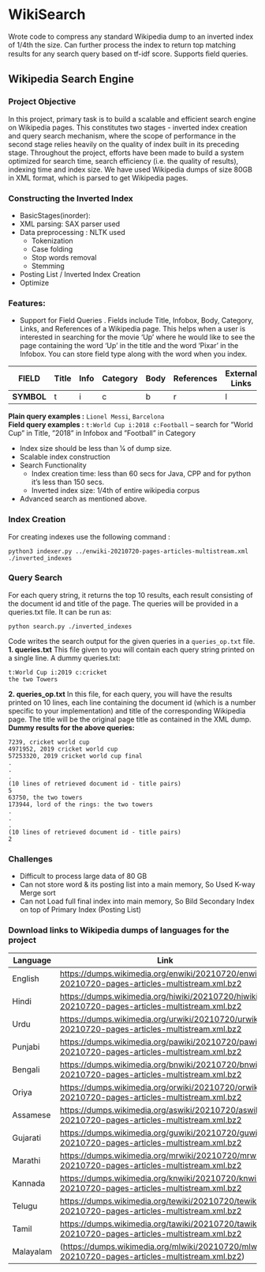 # WikiSearch
Wrote code to compress any standard Wikipedia dump to an inverted index of 1/4th the size. Can further process the index to return top matching results for any search query based on tf-idf score. Supports ﬁeld queries.

## Wikipedia Search Engine

### Project Objective
In this project, primary task is to build a scalable and efficient search engine on Wikipedia pages. This constitutes two stages - inverted index creation and query search mechanism, where the scope of performance in the second stage relies heavily on the quality of index built in its preceding stage. Throughout the project, efforts have been made to build a system optimized for search time, search efficiency (i.e. the quality of results), indexing time and index size. We have used Wikipedia dumps of size 80GB in XML format, which is parsed to get Wikipedia pages.

### Constructing the Inverted Index
* BasicStages(inorder):
* XML parsing: SAX parser used
* Data preprocessing 
: NLTK used
  * Tokenization 
  * Case folding
  * Stop words removal
  * Stemming
* Posting List / Inverted Index Creation
* Optimize

### Features:
* Support for Field Queries . Fields include Title, Infobox, Body, Category, Links, and
References of a Wikipedia page. This helps when a user is interested in searching for
the movie ‘Up’ where he would like to see the page containing the word ‘Up’ in the title
and the word ‘Pixar’ in the Infobox. You can store field type along with the word when
you index.

| FIELD | Title | Info | Category | Body | References | External Links |
| ------ | ------ |------ | ------ |------ | ------ |------ | 
| **SYMBOL** | t | i | c | b | r | l |

  **Plain query examples :** `Lionel Messi`, `Barcelona`  
  **Field query examples :** `t:World Cup i:2018 c:Football` – search for ”World Cup” in Title, ”2018” in Infobox and ”Football” in Category
* Index size should be less than 1⁄4 of dump size. 
* Scalable index construction 
* Search Functionality
  * Index creation time: less than 60 secs for Java, CPP and for python it’s less than 150
secs.
  * Inverted index size: 1/4th of entire wikipedia corpus
* Advanced search as mentioned above.


### Index Creation
For creating indexes use the following command : 
```
python3 indexer.py ../enwiki-20210720-pages-articles-multistream.xml ./inverted_indexes
```

### Query Search
For each query string, it returns the top 10 results, each result consisting of the document id and title of the page.  The queries will be provided in a queries.txt file. It can be run as: 
```
python search.py ./inverted_indexes
```

Code writes the search output for the given queries in a `queries_op.txt` file.
**1. queries.txt**
This file given to you will contain each query string printed on a single line.
A dummy queries.txt:
~~~
t:World Cup i:2019 c:cricket
the two Towers
~~~
**2. queries_op.txt**
In this file, for each query, you will have the results printed on 10 lines, each line containing the document id (which is a number specific to your implementation) and title of the corresponding Wikipedia page. The title will be the original page title as contained in the XML dump.
**Dummy results for the above queries:**
~~~
7239, cricket world cup
4971952, 2019 cricket world cup
57253320, 2019 cricket world cup final
.
.
.
(10 lines of retrieved document id - title pairs)
5
63750, the two towers
173944, lord of the rings: the two towers
.
.
.
(10 lines of retrieved document id - title pairs)
2
~~~
### Challenges
- Difficult to process large data of 80 GB
- Can not store word & its posting list into a main memory, So Used K-way Merge sort
- Can not Load full final index into main memory, So Bild Secondary Index on top of Primary Index (Posting List)


### Download links to Wikipedia dumps of languages for the project

| Language | Link |
| ---- | ---- |
| English | https://dumps.wikimedia.org/enwiki/20210720/enwiki-20210720-pages-articles-multistream.xml.bz2 |
| Hindi | https://dumps.wikimedia.org/hiwiki/20210720/hiwiki-20210720-pages-articles-multistream.xml.bz2 |
| Urdu | https://dumps.wikimedia.org/urwiki/20210720/urwiki-20210720-pages-articles-multistream.xml.bz2 |
| Punjabi | https://dumps.wikimedia.org/pawiki/20210720/pawiki-20210720-pages-articles-multistream.xml.bz2 |
| Bengali | https://dumps.wikimedia.org/bnwiki/20210720/bnwiki-20210720-pages-articles-multistream.xml.bz2 |
| Oriya | https://dumps.wikimedia.org/orwiki/20210720/orwiki-20210720-pages-articles-multistream.xml.bz2 |
| Assamese | https://dumps.wikimedia.org/aswiki/20210720/aswiki-20210720-pages-articles-multistream.xml.bz2 |
| Gujarati | https://dumps.wikimedia.org/guwiki/20210720/guwiki-20210720-pages-articles-multistream.xml.bz2 |
| Marathi | https://dumps.wikimedia.org/mrwiki/20210720/mrwiki-20210720-pages-articles-multistream.xml.bz2 |
| Kannada | https://dumps.wikimedia.org/knwiki/20210720/knwiki-20210720-pages-articles-multistream.xml.bz2 |
| Telugu | https://dumps.wikimedia.org/tewiki/20210720/tewiki-20210720-pages-articles-multistream.xml.bz2 |
| Tamil | https://dumps.wikimedia.org/tawiki/20210720/tawiki-20210720-pages-articles-multistream.xml.bz2 |
| Malayalam | (https://dumps.wikimedia.org/mlwiki/20210720/mlwiki-20210720-pages-articles-multistream.xml.bz2) |
